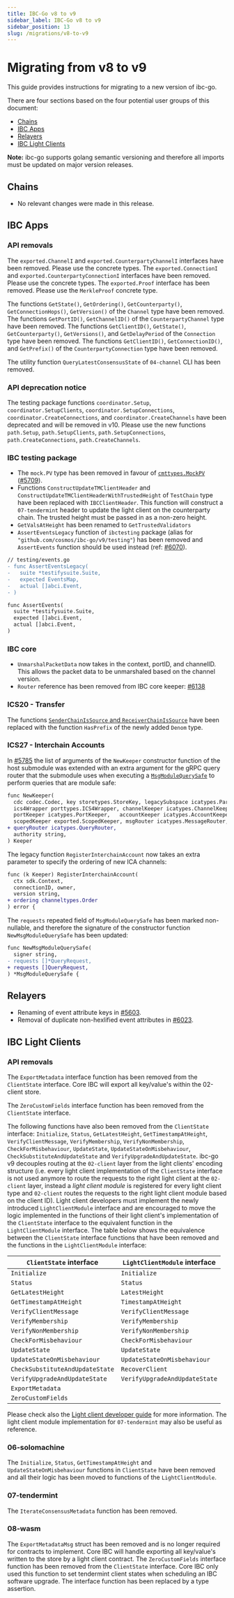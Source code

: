 ```yaml
---
title: IBC-Go v8 to v9
sidebar_label: IBC-Go v8 to v9
sidebar_position: 13
slug: /migrations/v8-to-v9
---
```


# Migrating from v8 to v9

This guide provides instructions for migrating to a new version of ibc-go.

There are four sections based on the four potential user groups of this document:

- [Chains](#chains)
- [IBC Apps](#ibc-apps)
- [Relayers](#relayers)
- [IBC Light Clients](#ibc-light-clients)

**Note:** ibc-go supports golang semantic versioning and therefore all imports must be updated on major version releases.

## Chains

- No relevant changes were made in this release.

## IBC Apps

### API removals

The `exported.ChannelI` and `exported.CounterpartyChannelI` interfaces have been removed. Please use the concrete types.
The `exported.ConnectionI` and `exported.CounterpartyConnectionI` interfaces have been removed. Please use the concrete types.
The `exported.Proof` interface has been removed. Please use the `MerkleProof` concrete type.

The functions `GetState()`, `GetOrdering()`, `GetCounterparty()`, `GetConnectionHops()`, `GetVersion()` of the `Channel` type have been removed.
The functions `GetPortID()`, `GetChannelID()` of the `CounterpartyChannel` type have been removed.
The functions `GetClientID()`, `GetState()`, `GetCounterparty()`, `GetVersions()`, and `GetDelayPeriod` of the `Connection` type have been removed. 
The functions `GetClientID()`, `GetConnectionID()`, and `GetPrefix()` of the `CounterpartyConnection` type have been removed. 

The utility function `QueryLatestConsensusState` of `04-channel` CLI has been removed.

### API deprecation notice

The testing package functions `coordinator.Setup`, `coordinator.SetupClients`, `coordinator.SetupConnections`, `coordinator.CreateConnections`, and `coordinator.CreateChannels` have been deprecated and will be removed in v10.
Please use the new functions `path.Setup`, `path.SetupClients`, `path.SetupConnections`, `path.CreateConnections`, `path.CreateChannels`.

### IBC testing package

- The `mock.PV` type has been removed in favour of [`cmttypes.MockPV`](https://github.com/cometbft/cometbft/blob/v0.38.5/types/priv_validator.go#L50) ([#5709](https://github.com/cosmos/ibc-go/pull/5709)).
- Functions `ConstructUpdateTMClientHeader` and `ConstructUpdateTMClientHeaderWithTrustedHeight` of `TestChain` type have been replaced with `IBCClientHeader`. This function will construct a `07-tendermint` header to update the light client on the counterparty chain. The trusted height must be passed in as a non-zero height.
- `GetValsAtHeight` has been renamed to `GetTrustedValidators`
- `AssertEventsLegacy` function of `ibctesting` package (alias for `"github.com/cosmos/ibc-go/v9/testing"`)  has been removed and `AssertEvents` function should be used instead (ref: [#6070](https://github.com/cosmos/ibc-go/pull/6070)).

```diff
// testing/events.go
- func AssertEventsLegacy(
-   suite *testifysuite.Suite,
-   expected EventsMap,
-   actual []abci.Event,
- )

func AssertEvents(
  suite *testifysuite.Suite,
  expected []abci.Event,
  actual []abci.Event,
)
```

### IBC core

- `UnmarshalPacketData` now takes in the context, portID, and channelID. This allows the packet data to be unmarshaled based on the channel version.
- `Router` reference has been removed from IBC core keeper: [#6138](https://github.com/cosmos/ibc-go/pull/6138)

### ICS20 - Transfer

The functions [`SenderChainIsSource` and `ReceiverChainIsSource`](https://github.com/cosmos/ibc-go/blob/v8.0.0/modules/apps/transfer/types/coin.go#L12-L32) have been replaced with the function `HasPrefix` of the newly added `Denom` type.

### ICS27 - Interchain Accounts

In [#5785](https://github.com/cosmos/ibc-go/pull/5785) the list of arguments of the `NewKeeper` constructor function of the host submodule was extended with an extra argument for the gRPC query router that the submodule uses when executing a [`MsgModuleQuerySafe`](https://github.com/cosmos/ibc-go/blob/eecfa5c09a4c38a5c9f2cc2a322d2286f45911da/proto/ibc/applications/interchain_accounts/host/v1/tx.proto#L41-L51) to perform queries that are module safe:

```diff
func NewKeeper(
  cdc codec.Codec, key storetypes.StoreKey, legacySubspace icatypes.ParamSubspace,
  ics4Wrapper porttypes.ICS4Wrapper, channelKeeper icatypes.ChannelKeeper,
  portKeeper icatypes.PortKeeper,	accountKeeper icatypes.AccountKeeper, 
  scopedKeeper exported.ScopedKeeper, msgRouter icatypes.MessageRouter,
+ queryRouter icatypes.QueryRouter, 
  authority string,
) Keeper
```

The legacy function `RegisterInterchainAccount` now takes an extra parameter to specify the ordering of new ICA channels:

```diff
func (k Keeper) RegisterInterchainAccount(
  ctx sdk.Context,
  connectionID, owner,
  version string,
+ ordering channeltypes.Order
) error {
```

The `requests` repeated field of `MsgModuleQuerySafe` has been marked non-nullable, and therefore the signature of the constructor function `NewMsgModuleQuerySafe` has been updated:

```diff
func NewMsgModuleQuerySafe(
  signer string, 
- requests []*QueryRequest,
+ requests []QueryRequest,
) *MsgModuleQuerySafe {
```

## Relayers

- Renaming of event attribute keys in [#5603](https://github.com/cosmos/ibc-go/pull/5603).
- Removal of duplicate non-hexlified event attributes in [#6023](https://github.com/cosmos/ibc-go/pull/6023).

## IBC Light Clients

### API removals

The `ExportMetadata` interface function has been removed from the `ClientState` interface. Core IBC will export all key/value's within the 02-client store.  

The `ZeroCustomFields` interface function has been removed from the `ClientState` interface.

The following functions have also been removed from the `ClientState` interface: `Initialize`, `Status`, `GetLatestHeight`, `GetTimestampAtHeight`, `VerifyClientMessage`, `VerifyMembership`, `VerifyNonMembership`, `CheckForMisbehaviour`, `UpdateState`, `UpdateStateOnMisbehaviour`,  `CheckSubstituteAndUpdateState` and `VerifyUpgradeAndUpdateState`. ibc-go v9 decouples routing at the `02-client` layer from the light clients' encoding structure (i.e. every light client implementation of the `ClientState` interface is not used anymore to route the requests to the right light client at the `02-client` layer, instead a *light client module* is registered for every light client type and `02-client` routes the requests to the right light client module based on the client ID). Light client developers must implement the newly introduced `LightClientModule` interface and are encouraged to move the logic implemented in the functions of their light client's implementation of the `ClientState` interface to the equivalent function in the `LightClientModule` interface. The table below shows the equivalence between the `ClientState` interface functions that have been removed and the functions in the `LightClientModule` interface:

|`ClientState` interface|`LightClientModule` interface|
|-----------------------|-----------------------------|
|`Initialize`                   |`Initialize`                 |
|`Status`                       |`Status`                     |
|`GetLatestHeight`              |`LatestHeight`               |
|`GetTimestampAtHeight`         |`TimestampAtHeight`          |
|`VerifyClientMessage`          |`VerifyClientMessage`        |
|`VerifyMembership`             |`VerifyMembership`           |
|`VerifyNonMembership`          |`VerifyNonMembership`        |
|`CheckForMisbehaviour`         |`CheckForMisbehaviour`       |
|`UpdateState`                  |`UpdateState`                |
|`UpdateStateOnMisbehaviour`    |`UpdateStateOnMisbehaviour`  |
|`CheckSubstituteAndUpdateState`|`RecoverClient`              |
|`VerifyUpgradeAndUpdateState`  |`VerifyUpgradeAndUpdateState`|
|`ExportMetadata`               |                             |
|`ZeroCustomFields`             |                             |

Please check also the [Light client developer guide](../03-light-clients/01-developer-guide/01-overview.md) for more information. The light client module implementation for `07-tendermint` may also be useful as reference.

### 06-solomachine

The `Initialize`, `Status`, `GetTimestampAtHeight` and `UpdateStateOnMisbehaviour` functions in `ClientState` have been removed and all their logic has been moved to functions of the `LightClientModule`.

### 07-tendermint

The `IterateConsensusMetadata` function has been removed.

### 08-wasm

The `ExportMetadataMsg` struct has been removed and is no longer required for contracts to implement. Core IBC will handle exporting all key/value's written to the store by a light client contract.
The `ZeroCustomFields` interface function has been removed from the `ClientState` interface. Core IBC only used this function to set tendermint client states when scheduling an IBC software upgrade. The interface function has been replaced by a type assertion.  
